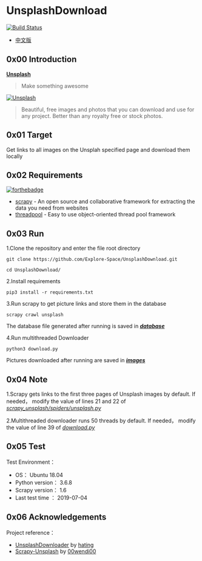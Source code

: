 # UnsplashDownload

[![Build Status](https://travis-ci.org/Explore-Space/UnsplashDownload.svg?branch=master)](https://travis-ci.org/Explore-Space/UnsplashDownload)

- [中文版](https://github.com/Explore-Space/UnsplashDownload/blob/master/README_CN.md)

## 0x00 Introduction

**[Unsplash](https://unsplash.com/)**

>Make something awesome

[![Unsplash](https://images.unsplash.com/moment-1544716590524-4fc5a168786e?dpr=3&auto=format&fit=crop&w=600&q=60 "Unsplash")](https://unsplash.com/)

> Beautiful, free images and photos that you can download and use for any project. Better than any royalty free or stock photos.

## 0x01 Target

Get links to all images on the Unsplah specified page and download them locally

## 0x02 Requirements

[![forthebadge](https://forthebadge.com/images/badges/made-with-python.svg)](https://forthebadge.com)

- [scrapy](https://scrapy.org/) - An open source and collaborative framework for extracting the data you need from websites
- [threadpool](https://pypi.org/project/threadpool/) - Easy to use object-oriented thread pool framework

## 0x03 Run
1.Clone the repository and enter the file root directory

```
git clone https://github.com/Explore-Space/UnsplashDownload.git
```

```
cd UnsplashDownload/
```

2.Install requirements

```
pip3 install -r requirements.txt
```

3.Run scrapy to get picture links and store them in the database

```
scrapy crawl unsplash
```

The database file generated after running is saved in [***database***](https://github.com/Explore-Space/UnsplashDownload/tree/master/database) 

4.Run multithreaded Downloader

```
python3 download.py
```

Pictures downloaded after running are saved in [***images***](https://github.com/Explore-Space/UnsplashDownload/tree/master/images) 

## 0x04 Note

1.Scrapy gets links to the first three pages of Unsplash images by default. If needed， modify the value of lines 21 and 22 of [*scrapy_unsplash/spiders/unsplash.py*](https://github.com/Explore-Space/UnsplashDownload/blob/master/scrapy_unsplash/spiders/unsplash.py) 

2.Multithreaded downloader runs 50 threads by default. If needed， modify the value of line 39 of [*download.py*](https://github.com/Explore-Space/UnsplashDownload/blob/master/download.py)

## 0x05 Test

Test Environment：

- OS： Ubuntu 18.04
- Python version： 3.6.8
- Scrapy version： 1.6
- Last test time ： 2019-07-04

## 0x06 Acknowledgements

Project reference：

- [UnsplashDownloader](https://github.com/hating/UnsplashDownloader) by  [hating](https://github.com/hating)
- [Scrapy-Unsplash](https://github.com/00wendi00/Scrapy-Unsplash) by [00wendi00](https://github.com/00wendi00)

